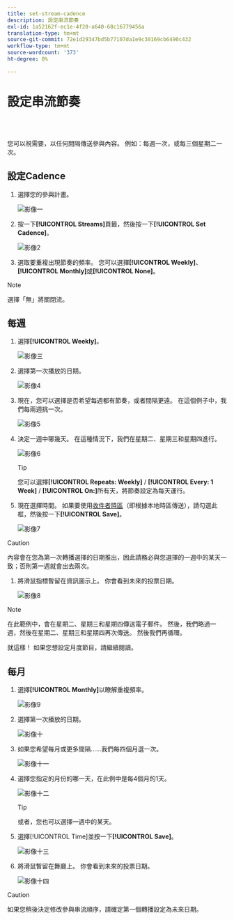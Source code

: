 ```yaml
---
title: set-stream-cadence
description: 設定串流節奏
exl-id: 1a52162f-ec1e-4f20-a640-68c16779456a
translation-type: tm+mt
source-git-commit: 72e1d29347bd5b77107da1e9c30169cb6490c432
workflow-type: tm+mt
source-wordcount: '373'
ht-degree: 0%

---
```


# 設定串流節奏

<br> 

您可以視需要，以任何間隔傳送參與內容。 例如：每週一次，或每三個星期二一次。

## 設定Cadence

1. 選擇您的參與計畫。

   ![影像一](/help/sky/assets/engagement-programs/set-stream-cadence/set-stream-cadence-1.png)

1. 按一下&#x200B;**[!UICONTROL Streams]**&#x200B;頁籤，然後按一下&#x200B;**[!UICONTROL Set Cadence]**。

   ![影像2](/help/sky/assets/engagement-programs/set-stream-cadence/set-stream-cadence-2.png)

1. 選取要重複出現節奏的頻率。 您可以選擇&#x200B;**[!UICONTROL Weekly]**、**[!UICONTROL Monthly]**&#x200B;或&#x200B;**[!UICONTROL None]**。

>[!NOTE]
>
>選擇「無」將關閉流。

## 每週

1. 選擇&#x200B;**[!UICONTROL Weekly]**。

   ![影像三](/help/sky/assets/engagement-programs/set-stream-cadence/set-stream-cadence-3.png)

1. 選擇第一次播放的日期。

   ![影像4](/help/sky/assets/engagement-programs/set-stream-cadence/set-stream-cadence-4.png)

1. 現在，您可以選擇是否希望每週都有節奏，或者間隔更遠。 在這個例子中，我們每兩週挑一次。

   ![影像5](/help/sky/assets/engagement-programs/set-stream-cadence/set-stream-cadence-5.png)

1. 決定一週中哪幾天。 在這種情況下，我們在星期二、星期三和星期四進行。

   ![影像6](/help/sky/assets/engagement-programs/set-stream-cadence/set-stream-cadence-6.png)

   >[!TIP]
   >
   >您可以選擇&#x200B;**[!UICONTROL Repeats: Weekly]** / **[!UICONTROL Every: 1 Week]** / **[!UICONTROL On:]**&#x200B;所有天，將節奏設定為每天運行。

1. 現在選擇時間。 如果要使用[收件者時區](https://docs.marketo.com/display/DOCS/Schedule+Engagement+Programs+with+Recipient+Time+Zone)（即根據本地時區傳送），請勾選此框，然後按一下&#x200B;**[!UICONTROL Save]**。

   ![影像7](/help/sky/assets/engagement-programs/set-stream-cadence/set-stream-cadence-7.png)

>[!CAUTION]
>
>內容會在您為第一次轉播選擇的日期推出，因此請務必與您選擇的一週中的某天一致；否則第一週就會出去兩次。

1. 將滑鼠指標暫留在資訊圖示上。 你會看到未來的投票日期。

   ![影像8](/help/sky/assets/engagement-programs/set-stream-cadence/set-stream-cadence-8.png)

>[!NOTE]
>
>在此範例中，會在星期二、星期三和星期四傳送電子郵件。 然後，我們略過一週，然後在星期二、星期三和星期四再次傳送。 然後我們再循環。

就這樣！ 如果您想設定月度節目，請繼續閱讀。

## 每月

1. 選擇&#x200B;**[!UICONTROL Monthly]**&#x200B;以瞭解重複頻率。

   ![影像9](/help/sky/assets/engagement-programs/set-stream-cadence/set-stream-cadence-9.png)

1. 選擇第一次播放的日期。

   ![影像十](/help/sky/assets/engagement-programs/set-stream-cadence/set-stream-cadence-10.png)

1. 如果您希望每月或更多間隔……我們每四個月選一次。

   ![影像十一](/help/sky/assets/engagement-programs/set-stream-cadence/set-stream-cadence-11.png)

1. 選擇您指定的月份的哪一天，在此例中是每4個月的1天。

   ![影像十二](/help/sky/assets/engagement-programs/set-stream-cadence/set-stream-cadence-12.png)

   >[!TIP]
   >
   >或者，您也可以選擇一週中的某天。

1. 選擇[!UICONTROL Time]並按一下&#x200B;**[!UICONTROL Save]**。

   ![影像十三](/help/sky/assets/engagement-programs/set-stream-cadence/set-stream-cadence-13.png)

1. 將滑鼠暫留在舞廳上。 你會看到未來的投票日期。

   ![影像十四](/help/sky/assets/engagement-programs/set-stream-cadence/set-stream-cadence-14.png)

>[!CAUTION]
>
>如果您稍後決定修改參與串流順序，請確定第一個轉播設定為未來日期。
